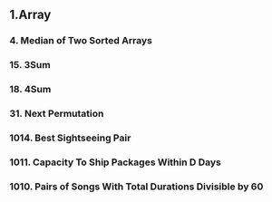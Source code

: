 ## 1.Array
### 4. Median of Two Sorted Arrays
### 15. 3Sum
### 18. 4Sum
### 31. Next Permutation
### 1014. Best Sightseeing Pair
### 1011. Capacity To Ship Packages Within D Days
### 1010. Pairs of Songs With Total Durations Divisible by 60
